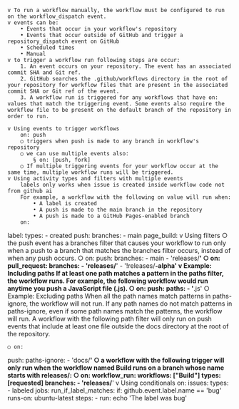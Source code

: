     v To run a workflow manually, the workflow must be configured to run on the workflow_dispatch event.
    v events can be:
        • Events that occur in your workflow's repository
        • Events that occur outside of GitHub and trigger a repository_dispatch event on GitHub
        • Scheduled times
        • Manual
    v to trigger a workflow run following steps are occur:
        1. An event occurs on your repository. The event has an associated commit SHA and Git ref.
        2. GitHub searches the .github/workflows directory in the root of your repository for workflow files that are present in the associated commit SHA or Git ref of the event.
        3. A workflow run is triggered for any workflows that have on: values that match the triggering event. Some events also require the workflow file to be present on the default branch of the repository in order to run.
    
    v Using events to trigger workflows
        on: push
        ○ triggers when push is made to any branch in workflow's repository
        ○ we can use multiple events also:
            § on: [push, fork]
        ○ If multiple triggering events for your workflow occur at the same time, multiple workflow runs will be triggered.
    v Using activity types and filters with multiple events
        labels only works when issue is created inside workflow code not from github ai 
        For example, a workflow with the following on value will run when:
            • A label is created
            • A push is made to the main branch in the repository
            • A push is made to a GitHub Pages-enabled branch
        on:
  label:
    types:
      - created
  push:
    branches:
      - main
  page_build:
    v Using filters
        ○ the push event has a branches filter that causes your workflow to run only when a push to a branch that matches the branches filter occurs, instead of when any push occurs.
        ○ on:
  push:
    branches:
      - main
      - 'releases/**'
        ○ on:
  pull_request:
    branches:
      - 'releases/**'
      - '!releases/**-alpha'
    v Example: Including paths
          If at least one path matches a pattern in the paths filter, the workflow runs. For example, the following workflow                 would run anytime you push a JavaScript file (.js).
    ○ on:
  push:
    paths:
      - '**.js'
    ○ Example: Excluding paths
    When all the path names match patterns in paths-ignore, the workflow will not run. If any path names do not match patterns in paths-ignore, even if some path names match the patterns, the workflow will run.
    A workflow with the following path filter will only run on push events that include at least one file outside the docs directory at the root of the repository.
    
    ○ on:
  push:
    paths-ignore:
      - 'docs/**'
    ○ a workflow with the following trigger will only run when the workflow named Build runs on a branch whose name starts with releases/:
        ○ on:
  workflow_run:
    workflows: ["Build"]
    types: [requested]
    branches:
      - 'releases/**'
    v Using conditionals
        on:
  issues:
    types:
      - labeled
        jobs:
  run_if_label_matches:
    if: github.event.label.name == 'bug'
    runs-on: ubuntu-latest
    steps:
      - run: echo 'The label was bug'
        
    
        
        
        
        
    
        
        
            
        
    
    
        
    
        
    
    
